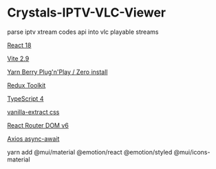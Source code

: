 # Crystals-IPTV-VLC-Viewer
parse iptv xtream codes api into vlc playable streams


[React 18](https://reactjs.org/)


[Vite 2.9](https://vitejs.dev/guide/why.html)


[Yarn Berry Plug'n'Play / Zero install](https://yarnpkg.com/features/pnp)


[Redux Toolkit](https://redux-toolkit.js.org/)


[TypeScript 4](https://www.typescriptlang.org/docs/handbook/typescript-in-5-minutes.html)


[vanilla-extract css](https://vanilla-extract.style/documentation/)


[React Router DOM v6](https://reactrouter.com/docs/en/v6/getting-started/tutorial)


[Axios async-await](https://axios-http.com/docs/intro)

yarn add @mui/material @emotion/react @emotion/styled @mui/icons-material

